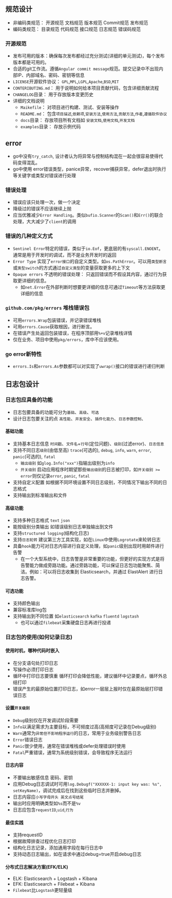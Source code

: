 ## 规范设计
- 非编码类规范： 开源规范 文档规范 版本规范 Commit规范 发布规范
- 编码类规范： 目录规范 代码规范 接口规范 日志规范 错误码规范

### 开源规范
- 发布可用的版本：确保每次发布都经过充分测试(详细的单元测试)，每个发布版本都是可用的。
- 合适的git工作流。遵循`Angular commit message`规范。提交记录中不出现内部IP、内部域名、密码、密钥等信息
- `LICENSE`开源软件协议： `GPL`,`MPL`,`LGPL`,`Apache`,`BSD`,`MIT`
- `CONTERIBUTING.md`： 用于说明如何给本项目贡献代码，包含详细贡献流程
- `CHANGELOG`目录： 用于存放版本变更历史
- 详细的文档说明
    + `Maikefile`： 对项目进行构建、测试、安装等操作
    + `README.md`： 包含`项目描述`,`依赖项`,`安装方法`,`使用方法`,`贡献方法`,`作者`,`遵循软件协议`
    + `docs`目录： 存放项目所有文档如 `安装文档`,`使用文档`,`开发文档`
    + `examples`目录： 存放示例代码

## error
- go中没有`try_catch`, 设计者认为将异常与控制结构混在一起会很容易使得代码变得混乱。
- go中使用 error错误类型，panice异常，recover捕获异常，defer退出时执行等关键字或类型对错误进行处理

### 错误处理
- 错误应该只处理一次，做一个决定
- 降级过的错误不应该继续上抛
- 应当优雅减少`Error Handling`。类似`bufio.Scanner`的`Scan()`和`Err()`的联合处理，大大减少了`client`的调用

### 错误的几种定义方式
- `Sentinel Error`特定的错误，类似于`io.Eof`，更底层的有`syscall.ENOENT`。通常是用于开发时的调试，而不是业务开发时的返回
- `Error Type` 实现了`error接口`的自定义类型。如`os.PathError`。可以用`类型断言`或`类型switch`的方式通过`自定义类型`的变量获取更多的上下文
- `Opaque errors` 不透明的错误处理： 只返回错误而不假设其内容，通过行为获取更详细的信息。
    + 如`net.Error`在外部判断时想要更详细的信息可通过`Timeout`等方法获取更详细的信息

### `github.com/pkg/errors` 堆栈错误包
- 可用`errors.Wrap`包装错误，并记录错误堆栈
- 可用`errors.Cause`获取根因，进行断言。
- 在错误产生处返回包装错误，在程序顶部用`%+v`记录堆栈详情
- 仅在业务、项目中使用`pkg/errors`，库中不应该使用。

### go error新特性
- `errors.Is`和`errors.As`参数都可以对实现了`uwrap()`接口的错误进行递归判断

## 日志包设计
### 日志包应具备的功能
- 日志包要具备的功能可分为`基础`、`高级`、`可选`
- 设计日志包要关注的点 `高性能`、`并发安全`、`插件化能力`、`日志参数控制`、

#### 基础功能
- 支持基本日志信息 `时间戳`、`文件名`+`行号`(定位问题)、`级别`(过滤error)、`日志信息`
- 支持不同日志`级别`(由低至高) `trace`(可选的), `debug`, `info`, `warn`, `error`, `panic`(可选的), `fatal`
  + `输出级别` 如`glog.Info("xxx")`指输出级别为`info`
  + `开关级别` 启动应用程序时期望那些`输出级别`的日志被打印，如`开关级别 >= error`则仅记录`error`, `panic`, `fatal`
- 支持自定义配置 如根据不同环境设置不同日志级别，不同情况下输出不同的日志格式
- 支持输出到标准输出和文件

#### 高级功能
- 支持多种日志格式 `text` `json`
- 能按级别分类输出 如错误级别日志单独输出到文件
- 支持`structured logging`(结构化日志)
- 支持`日志轮转` 建议第三方工具实现，如在`Linux`中使用`Logrotate`来轮转日志
- 具备`hook`能力可对日志内容进行自定义处理，如`panic`级别出现时用邮件进行告警
  + 在一个大型系统中，日志告警是非常重要的功能，但更好的实现方式是将告警能力做成旁路功能。通过旁路功能，可以保证日志包功能聚焦、简洁。例如：可以将日志收集到 Elasticsearch，并通过 ElastAlert 进行日志告警。

#### 可选功能
- 支持颜色输出
- 兼容标准库log包
- 支持输出到不同位置 如`elasticsearch` `kafka` `fluentd` `logstash`
  + 也可以通过`filebeat`采集硬盘日志再进行投递


### 日志包的使用(如何记录日志)
#### 使用时机，哪种代码时嵌入
- 在分支语句处打印日志
- 写操作必须打印日志
- 循环中打印日志要慎重 循环打印会降低性能，建议循环中记录要点，循环外总结打印
- 错误产生的最原始位置打印日志，如error一层层上报时仅在最原始层打印错误日志

#### 设置`开关级别`
- `Debug`级别仅在开发调试阶段需要
- `Info`以满足需求为主要目标，不可频度过高(高频度可记录在Debug级别)
- `Warn`通常为`异常但不影响程序运行`的日志，常用于业务级别警告日志
- `Error`错误日志
- `Panic`很少使用，通常在错误堆栈或defer处理错误时使用
- `Fatal`严重错误，通常为系统级别错误，会导致程序无法运行

#### 日志内容
- 不要输出敏感信息 密码、密钥
- 应用Debug日志调试时可用`log.Debugf("XXXXXX-1: input key was: %s", setKeyName)`，调试完成后在找到这些临时日志并删掉。
- 日志内容应`小写字母开头 英文点号结尾`
- 输出时应用明确类型如`%s`而不是`%v`
- 日志应包含`requestID`,`uid`,`行为`

#### 最佳实践
- 支持requestID
- 根据故障排查过程优化日志打印
- 结构化日志记录，添加通用字段在每行日志中
- 支持动态日志输出，如在请求中通过debug=true开启debug日志

#### 分布式日志解决方案(EFK/ELK)
- ELK: Elasticsearch + Logstash + Kibana
- EFK: Elasticsearch + Filebeat + Kibana
- `Filebeat`比`Logstash`更轻量级

